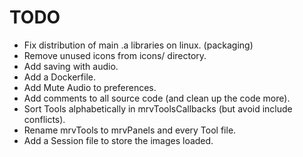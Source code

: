 TODO
====

- Fix distribution of main .a libraries on linux. (packaging)
- Remove unused icons from icons/ directory.
- Add saving with audio.
- Add a Dockerfile.
- Add Mute Audio to preferences.
- Add comments to all source code (and clean up the code more).
- Sort Tools alphabetically in mrvToolsCallbacks (but avoid include conflicts).
- Rename mrvTools to mrvPanels and every Tool file.
- Add a Session file to store the images loaded.
